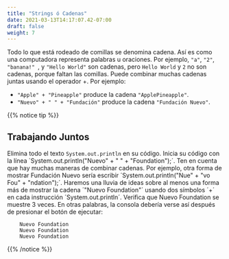 ```yaml
---
title: "Strings ó Cadenas"
date: 2021-03-13T14:17:07.42-07:00
draft: false
weight: 7
---
```

Todo lo que está rodeado de comillas se denomina cadena. Así es como una computadora representa palabras u oraciones. Por ejemplo, `"a"`, `"2"`, `"banana!" `, y `"Hello World"` son cadenas, pero `Hello World` y `2` no son cadenas, porque faltan las comillas. Puede combinar muchas cadenas juntas usando el operador +. Por ejemplo:

- `"Apple" + "Pineapple"` produce la cadena `"ApplePineapple"`.
- `"Nuevo" + " " + "Fundación"` produce la cadena `"Fundación Nuevo"`.

{{% notice tip %}}
## Trabajando Juntos


Elimina todo el texto `System.out.println` en su código. Inicia su código con la línea `System.out.println("Nuevo" + " " + "Foundation");´. Ten en cuenta que hay muchas maneras de combinar cadenas. Por ejemplo, otra forma de mostrar Fundación Nuevo sería escribir ´System.out.println("Nue" + "vo Fou" + "ndation");´. Haremos una lluvia de ideas sobre al menos una forma más de mostrar la cadena ´"Nuevo Foundation"´ usando dos símbolos ´+´ en cada instrucción ´System.out.println´. Verifica que Nuevo Foundation se muestre 3 veces. En otras palabras, la consola debería verse así después de presionar el botón de ejecutar:

        Nuevo Foundation
        Nuevo Foundation
        Nuevo Foundation
{{% /notice %}}